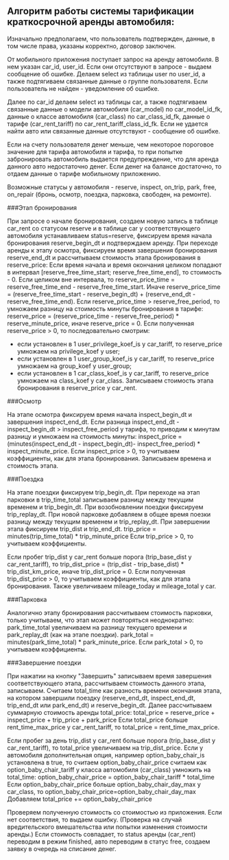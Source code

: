 ## Алгоритм работы системы тарификации краткосрочной аренды автомобиля:

Изначально предполагаем, что пользователь подтвержден, данные, в том числе права, указаны корректно, договор заключен.

От мобильного приложения поступает запрос на аренду автомобиля. В нем указан car_id, user_id.
Если они отсутствуют в запросе - выдаем сообщение об ошибке.
Делаем select из таблицы user по user_id, а также подтягиваем связанные данные о группе пользователя. Если
пользователь не найден - уведомление об ошибке.

Далее по car_id делаем select из таблицы car, а также подтягиваем связанные данные о модели автомобиля (car_model) по car_model_id_fk,
данные о классе автомобиля (car_class) по car_class_id_fk, данные о тарифе (car_rent_tariff) по car_rent_tariff_class_id_fk.
Если не удается найти авто или связанные данные отсутствуют - сообщение об ошибке.

Если на счету пользователя денег меньше, чем некоторое пороговое значение для тарифа автомобиля и тарифа, 
то при попытке забронировать автомобиль выдается предупреждение, что для аренда данного авто недостаточно денег.
Если денег на балансе достаточно, то отдаем данные о тарифе мобильному приложению.

Возможные статусы у автомобиля - reserve, inspect, on_trip, park, free, on_repair (бронь, осмотр, поездка, парковка, свободен, на ремонте).

###Этап бронирования

При запросе о начале бронирования, создаем новую запись в таблице car_rent со статусом reserve и в таблице car у соответствующего
автомобиля устанавливаем status=reserve, фиксируем время начала бронирования reserve_begin_dt и подтверждаем аренду.
При переходе аренды к этапу осмотра, фиксируем время завершения бронирования reserve_end_dt и 
рассчитываем стоимость этапа бронирования в reserve_price:
Если время начала и время окончания целиком попадают в интервал [reserve_free_time_start; reserve_free_time_end], 
то стоимость - 0.
Если целиком вне интервала, то reserve_price_time = reserve_free_time_end - reserve_free_time_start.
Иначе reserve_price_time = (reserve_free_time_start - reserve_begin_dt) + (reserve_end_dt - reserve_free_time_end).
Если reserve_price_time > reserve_free_period, то умножаем разницу на стоимость минуты бронирования в тарифе:
reserve_price = (reserve_price_time - reserve_free_period) * reserve_minute_price, иначе reserve_price = 0.
Если полученная reserve_price > 0, то последовательно смотрим:
  - если установлен в 1 user_privilege_koef_is у car_tariff, то reserve_price умножаем на privilege_koef у user;
  - если установлен в 1 user_group_koef_is у car_tariff, то reserve_price умножаем на group_koef у user_group;
  - если установлен в 1 car_class_koef_is у car_tariff, то reserve_price умножаем на class_koef у car_class.
Записываем стоимость этапа бронирования в reserve_price у car_rent. 

###Осмотр

На этапе осмотра фиксируем время начала inspect_begin_dt и завершения inspect_end_dt.
Если разница inspect_end_dt - inspect_begin_dt > inspect_free_period у тарифа, 
то приводим к минутам разницу и умножаем на стоимость минуты:
inspect_price  = (minutes(inspect_end_dt - inspect_begin_dt)- inspect_free_period) * inspect_minute_price.
Если inspect_price  > 0, то учитываем коэффициенты, как для этапа бронирования.
Записываем времена и стоимость этапа.

###Поездка

На этапе поездки фиксируем trip_begin_dt. При переходе на этап парковки в trip_time_total записываем разницу между текущим временем 
и trip_begin_dt. При возобновлении поездки фиксируем trip_replay_dt. 
При новой парковке добавляем в общее время поезки разницу между текущим временем и trip_replay_dt.
При завершении этапа фиксируем trip_dist и trip_end_dt.
trip_price = minutes(trip_time_total) * trip_minute_price
Если trip_price > 0, то учитываем коэффициенты.

Если пробег trip_dist у car_rent больше порога (trip_base_dist у car_rent_tariff), то
trip_dist_price  = (trip_dist - trip_base_dist) * trip_dist_km_price, иначе trip_dist_price = 0.
Если полученная trip_dist_price  > 0, то учитываем коэффициенты, как для этапа бронирования.
Также увеличиваем mileage_today и mileage_total у car.

###Парковка

Аналогично этапу бронирования рассчитываем стоимость парковки, только учитываем, что этап
может повторяться неоднократно: park_time_total увеличиваем на разницу текущего времени и park_replay_dt (как на этапе поездки).
park_total = minutes(park_time_total) * park_minute_price.
Если park_total > 0, то учитываем коэффициенты.

###Завершение поездки

При нажатии на кнопку "Завершить" записываем время завершения соответствующего этапа, рассчитываем
стоимость данного этапа, записываем. Считаем total_time как разность времени окончания этапа, на котором завершили поездку 
(reserve_end_dt, inspect_end_dt, trip_end_dt или park_end_dt) и reserve_begin_dt.
Далее рассчитываем суммарную стоимость аренды total_price:
total_price = reserve_price + inspect_price + trip_price + park_price
Если total_price больше rent_time_max_price у car_rent_tariff, 
то total_price = rent_time_max_price.

Если пробег за день trip_dist у car_rent больше порога (trip_base_dist у car_rent_tariff), то total_price увеличиваем на trip_dist_price.
Если у автомобиля дополнительная опция, например option_baby_chair_is установлена в true, то
считаем option_baby_chair_price считаем как option_baby_chair_tariff у класса автомобиля (car_class) умножить на total_time:
option_baby_chair_price = option_baby_chair_tariff * total_time
Если option_baby_chair_price больше option_baby_chair_day_max у car_class, то option_baby_chair_price=option_baby_chair_day_max
Добавляем total_price += option_baby_chair_price

Проверяем полученную стоимость со стоимостью из приложения. Если нет соответствия, то выдаем ошибку. 
(Проверка на случай вредительского вмешательства или попытки изменения стоимости аренды.)
Если стоимость совпадает, то status аренды (car_rent) переводим  в режим finished, авто переводим в статус free, 
создаем заявку в очередь на списание денег.